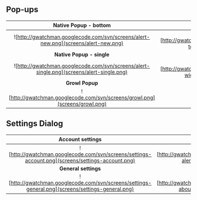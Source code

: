 ## Pop-ups ##

| **Native Popup - bottom** | **Native Popup - top** |
|:-------------------------:|:----------------------:|
| ![http://gwatchman.googlecode.com/svn/screens/alert-new.png](screens/alert-new.png) | ![http://gwatchman.googlecode.com/svn/screens/alert-top.png](screens/alert-top.png) |
| **Native Popup - single** | **Native Popup - wide** |
| ![http://gwatchman.googlecode.com/svn/screens/alert-single.png](screens/alert-single.png) | ![http://gwatchman.googlecode.com/svn/screens/alert-wide.png](screens/alert-wide.png) |
| **Growl Popup** |
| ![http://gwatchman.googlecode.com/svn/screens/growl.png](screens/growl.png) |

## Settings Dialog ##
| **Account settings** | **Alert Settings** |
|:--------------------:|:------------------:|
| ![http://gwatchman.googlecode.com/svn/screens/settings-account.png](screens/settings-account.png) | ![http://gwatchman.googlecode.com/svn/screens/settings-alert.png](screens/settings-alert.png) |
| **General settings** | **About** |
| ![http://gwatchman.googlecode.com/svn/screens/settings-general.png](screens/settings-general.png) | ![http://gwatchman.googlecode.com/svn/screens/settings-about.png](screens/settings-about.png) |
